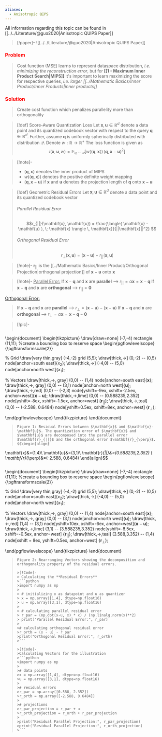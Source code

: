 ```yaml
---
aliases:
  - Anisotropic QIPS
---
```


All information regarding this topic can be found in [[../../Literature/@guo2020|Anisotropic QUIPS Paper]]
>[!paper]-
>![[../../Literature/@guo2020|Anisotropic QUIPS Paper]]
### <font color="red">Problem</font>
> Cost function (MSE) learns to represent dataspace distribution, *i.e. minimizing the reconstruction error*, but for **[[1 - Maximum Inner Product Search|MIPS]]** it's important to learn maximizing the score for respective queries, *i.e. larger [[../Mathematic Basics/Inner Product/Inner Products|inner products]]*

### <font color="red">Solution</font>
> Create cost function which penalizes parallelity more than orthogonality 

>[!def] Score-Aware Quantization Loss
> Let $\mathbf{x}, \mathbf{u} \in \mathbb{R}^d$ denote a data point and its quantized codebook vector with respect to the query $\mathbf{q} \in \mathbb{R}^d$. Further, assume $\mathbf{q}$ is uniformly spherically distributed with distribution $\mathcal{Q}$. Denote $w: \mathbb{R} \rightarrow \mathbb{R}^+$ The loss function is given as
> $$l(\mathbf{x},\mathbf{u},w) = \mathbb{E}_{q \sim \mathcal{Q}}\left[w(\langle\mathbf{q},\mathbf{x}\rangle)\,\langle\mathbf{q},\mathbf{x}-\mathbf{u}\rangle^2\right]$$

>[!note]-
> * $\langle \mathbf{q}, \mathbf{x}\rangle$ denotes the inner product of MIPS
> * $w(\langle \mathbf{q}, \mathbf{x}\rangle)$ denotes the positive definite weight mapping
> * $\langle\mathbf{q},\mathbf{x}-\mathbf{u}\rangle$ if $\mathbf{x}$ and $\mathbf{u}$ denotes the projection length of $\mathbf{q}$ onto $\mathbf{x-u}$

>[!def] Geometric Residual Errors
> Let $\mathbf{x}, \mathbf{u} \in \mathbb{R}^d$ denote a data point and its quantized codebook vector
> ###### Parallel Residual Error
> $$r_{||}(\mathbf{x}, \mathbf{u}) = \frac{\langle( \mathbf{x} - \mathbf{u} ), \; \mathbf{x} \rangle \, \mathbf{x}}{||\mathbf{x}||^2} $$
>
> ###### Orthogonal Residual Error
> $$r_{\perp}(\mathbf{x}, \mathbf{u}) = (\mathbf{x} - \mathbf{u}) - r_{||}(\mathbf{x}, \mathbf{u}) $$

>[!note]-
> $\mathbf{r}_{||}$ is the [[../Mathematic Basics/Inner Product/Orthogonal Projection|orthogonal projection]] of $\mathbf{x-u}$ onto $\mathbf{x}$

>[!note]-
><u>Parallel Error:</u>
 If $\mathbf{x}-\mathbf{q}$ and $\mathbf{x}$ are **parallel** --> $r_{||} = \alpha \mathbf{x} = \mathbf{x} - \mathbf{q}$
 If $\mathbf{x}-\mathbf{q}$ and $\mathbf{x}$ are **orthogonal** --> $r_{||} = \mathbf{0}$
 >
 <u>Orthogonal Error:</u>
 >If $\mathbf{x}-\mathbf{q}$ and $\mathbf{x}$ are **parallel** --> $r_{\perp} = (\mathbf{x} - \mathbf{u}) - (\mathbf{x} - \mathbf{u})$
 > If $\mathbf{x}-\mathbf{q}$ and $\mathbf{x}$ are **orthogonal** --> $r_{\perp} = \alpha \mathbf{x} = \mathbf{x} - \mathbf{q} - \mathbf{0}$

>[!pic]-
>```tikz
\begin{document}
\begin{tikzpicture}
\draw[draw=none] (-7,-4) rectangle (11,11); %create a bounding box to reserve space
\begin{pgflowlevelscope}{\pgftransformscale{2}}
>
% Grid
\draw[very thin,gray] (-4,-2) grid (5,5);
\draw[thick,->] (0,-2) -- (0,5) node[anchor=south east]{$x_2$};
\draw[thick,->] (-4,0) -- (5,0) node[anchor=north west]{$x_1$};
>
% Vectors
\draw[thick,->, gray] (0,0) -- (1,4) node[anchor=south east]{$\mathbf{x}$};
\draw[thick,->, gray] (0,0) -- (3,1) node[anchor=north west]{$\mathbf{u}$};
\draw[thick,->,red] (0,0) -- (-2,3) node[yshift=-9ex, xshift=-2.5ex, anchor=west]{$\mathbf{x} - \mathbf{u}$};
\draw[thick,->,lime] (0,0) -- (0.588235,2.352) node[yshift=-8ex, xshift=-1.5ex, anchor=west] {$\mathbf{r}_{||}$};
\draw[thick,->,teal] (0,0) -- (-2.588, 0.6484) node[yshift=0.5ex, xshift=8ex, anchor=west] {$\mathbf{r}_{\perp}$};
>
\end{pgflowlevelscope}
\end{tikzpicture}
\end{document}
>```
>Figure 1: Residual Errors between $\mathbf{x}$ and $\mathbf{x}-\mathbf{u}$. The quantization error of $\mathbf{x}$ and $\mathbf{u}$ are decomposed into the parallel error $\mathbf{r}_{||}$ and the orthogonal error $\mathbf{r}_{\perp}$. 
>$$\begin{align}
\mathbf{x}&=(1,4)\\
\mathbf{u}&=(3,1)\\
\mathbf{r}_{||}&=(0.588235,2.352) \\
\mathbf{r}_{\perp}&=(-2.588, 0.6484)
\end{align}$$
>
>```tikz
\begin{document}
\begin{tikzpicture}
\draw[draw=none] (-7,-4) rectangle (11,11); %create a bounding box to reserve space
\begin{pgflowlevelscope}{\pgftransformscale{2}}
>
% Grid
\draw[very thin,gray] (-4,-2) grid (5,5);
\draw[thick,->] (0,-2) -- (0,5) node[anchor=south east]{$x_2$};
\draw[thick,->] (-4,0) -- (5,0) node[anchor=north west]{$x_1$};
>
% Vectors
\draw[thick,->, gray] (0,0) -- (1,4) node[anchor=south east]{$\mathbf{x}$};
\draw[thick,->, gray] (0,0) -- (3,1) node[anchor=north west]{$\mathbf{u}$};
\draw[thick,<-,red] (1,4) -- (3,1) node[yshift=10ex, xshift=-6ex, anchor=west]{$\mathbf{x} - \mathbf{u}$};
\draw[thick,->,lime] (3,1) -- (3.588235,3.352) node[yshift=-8.5ex, xshift=-0.5ex, anchor=west] {$\mathbf{r}_{||}$};
\draw[thick,->,teal] (3.588,3.352) -- (1,4) node[xshift = 8ex, yshift=0.5ex, anchor=west] {$\mathbf{r}_{\perp}$};
>
\end{pgflowlevelscope}
\end{tikzpicture}
\end{document}
>```
>Figure 2: Rearranging Vectors showing the decomposition and orthogonality property of the residual errors.
>
>>[!Code]-
>> Calculating the **Residual Errors**
>>```python
>>import numpy as np
>>
>> # initializing x as datapoint and u as quantizer
>> x = np.array([1,4], dtype=np.float16)
>> u = np.array([3,1], dtype=np.float16)
>>
>> # calculating parallel residual error
>> r_par = (np.dot(x-u, x) * x) / (np.linalg.norm(x)**2)
>> print("Parallel Residual Error:", r_par)
>> 
>># calculating orthogonal residual error
>>r_orth = (x - u) - r_par
>>print("Orthogonal Residual Error:", r_orth)
>>```
>
>>[!Code]-
>>Calculating Vectors for the illustration
>>```python
>>import numpy as np
>>
>># data points
>>x = np.array([1,4], dtype=np.float16)
>>u = np.array([3,1], dtype=np.float16)
>>
>># residual errors
>>r_par = np.array([0.588, 2.352])
>>r_orth = np.array([-2.588, 0.6484])
>>
>># projections
>>r_par_projection = r_par + u
>>r_orth_projection = r_orth + r_par_projection
>>
>>print("Residual Parallel Projection:", r_par_projection)
>>print("Residual Parallel Projection:", r_orth_projection)
>>```

